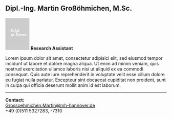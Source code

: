 ## Dipl.-Ing. Martin Großöhmichen, M.Sc.
![Picture Martin Großöhmichen](MGR.jpg) **Research Assistant** 

 
Lorem ipsum dolor sit amet, consectetur adipisici elit, sed eiusmod tempor incidunt ut labore et dolore magna aliqua. Ut enim ad minim veniam, quis nostrud exercitation ullamco laboris nisi ut aliquid ex ea commodi consequat. Quis aute iure reprehenderit in voluptate velit esse cillum dolore eu fugiat nulla pariatur. Excepteur sint obcaecat cupiditat non proident, sunt in culpa qui officia deserunt mollit anim id est laborum.
***

 
**Contact:**  
<Grossoehmichen.Martin@mh-hannover.de>  
+49 (0)511 5327283, -7310
